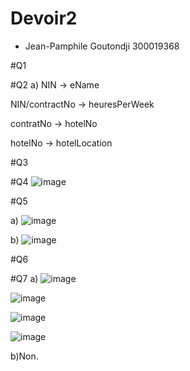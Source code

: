 # Devoir2
- Jean-Pamphile Goutondji 300019368

#Q1


#Q2
a) 
NIN -> eName

NIN/contractNo -> heuresPerWeek

contratNo -> hotelNo

hotelNo -> hotelLocation


#Q3


#Q4
![image](https://user-images.githubusercontent.com/43187263/115808276-339a6b00-a3b8-11eb-9898-2821b0826627.png)


#Q5

a) 
![image](https://user-images.githubusercontent.com/43187263/115806502-dcdf6200-a3b4-11eb-9b27-7d7f4af68701.png)

b) 
![image](https://user-images.githubusercontent.com/43187263/115806540-f2ed2280-a3b4-11eb-829d-c93710896689.png)


#Q6


#Q7
a)
![image](https://user-images.githubusercontent.com/43187263/115806277-778b7100-a3b4-11eb-8e19-885182cc8df3.png)

![image](https://user-images.githubusercontent.com/43187263/115806331-8ffb8b80-a3b4-11eb-9dae-21800e03a57a.png)

![image](https://user-images.githubusercontent.com/43187263/115806361-a275c500-a3b4-11eb-9142-02d3971fcfee.png)

![image](https://user-images.githubusercontent.com/43187263/115806390-b0c3e100-a3b4-11eb-83d4-3c7b54bab103.png)

b)Non.
